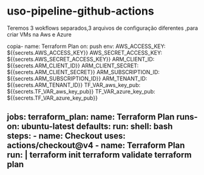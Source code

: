 # uso-pipeline-github-actions
Teremos 3 wokflows separados,3 arquivos de configuração diferentes ,para criar VMs na Aws e Azure


copia-
name: Terraform Plan
on: push
env: 
  AWS_ACCESS_KEY: ${{secrets.AWS_ACCESS_KEY}}
  AWS_SECRET_ACCESS_KEY: ${{secrets.AWS_SECRET_ACCESS_KEY}}
  ARM_CLIENT_ID: ${{secrets.ARM_CLIENT_ID}}
  ARM_CLIENT_SECRET: ${{secrets.ARM_CLIENT_SECRET}}
  ARM_SUBSCRIPTION_ID: ${{secrets.ARM_SUBSCRIPTION_ID}}
  ARM_TENANT_ID: ${{secrets.ARM_TENANT_ID}}
  TF_VAR_aws_key_pub: ${{secrets.TF_VAR_aws_key_pub}}
  TF_VAR_azure_key_pub: ${{secrets.TF_VAR_azure_key_pub}}

jobs:
  terraform_plan:
    name: Terraform Plan
    runs-on: ubuntu-latest
    defaults:
      run:
        shell: bash
    steps:
    - name: Checkout
      uses: actions/checkout@v4
    - name: Terraform Plan
      run: |
          terraform init
          terraform validate
          terraform plan
----------------------------------------------------------------------------
